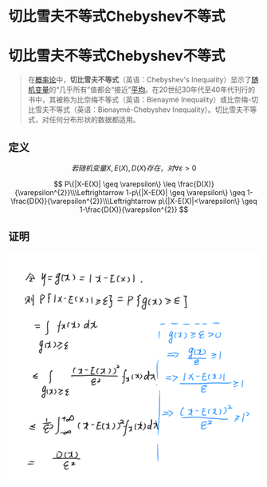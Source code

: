 # 切比雪夫不等式Chebyshev不等式

# 切比雪夫不等式Chebyshev不等式

> 在[概率论](https://zh.m.wikipedia.org/wiki/概率論 "概率论")中，**切比雪夫不等式**（英语：Chebyshev's Inequality）显示了[随机变量](https://zh.m.wikipedia.org/wiki/隨機變量 "随机变量")的“几乎所有”值都会“接近”[平均](https://zh.m.wikipedia.org/wiki/平均 "平均")。在20世纪30年代至40年代刊行的书中，其被称为比奈梅不等式（英语：Bienaymé Inequality）或比奈梅-切比雪夫不等式（英语：Bienaymé-Chebyshev Inequality）。切比雪夫不等式，对任何分布形状的数据都适用。

## 定义

$$
若随机变量X,E(X),D(X)存在，对\forall \varepsilon >0
$$

$$
P\{|X-E(X)| \geq \varepsilon\} \leq \frac{D(X)}{\varepsilon^{2}}\\\Leftrightarrow 1-p\{|X-E(X)| \geq \varepsilon\} \geq 1-\frac{D(X)}{\varepsilon^{2}}\\\Leftrightarrow p\{|X-E(X)|<\varepsilon\} \geq 1-\frac{D(X)}{\varepsilon^{2}}
$$

## 证明

![](image/image_1_WwWlNlMsa1.png)
